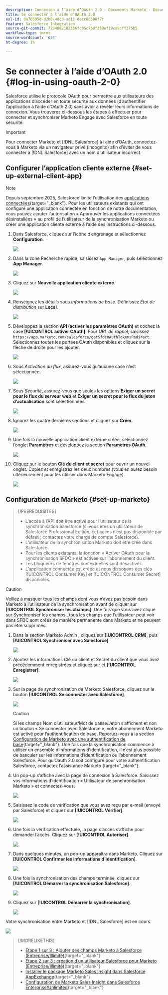 ```yaml
---
description: Connexion à l’aide d’OAuth 2.0 - Documents Marketo - Documentation du produit
title: Se connecter à l’aide d’OAuth 2.0
exl-id: 0a70505d-d2b8-4dc9-ad11-decc86588f7f
feature: Salesforce Integration
source-git-commit: 7234082102356fc05c760f359ef19ca8cff375b5
workflow-type: tm+mt
source-wordcount: '634'
ht-degree: 1%

---
```


# Se connecter à l’aide d’OAuth 2.0 {#log-in-using-oauth-2-0}

Salesforce utilise le protocole OAuth pour permettre aux utilisateurs des applications d’accéder en toute sécurité aux données (d’authentifier l’application à l’aide d’OAuth 2.0) sans avoir à révéler leurs informations de connexion. Vous trouverez ci-dessous les étapes à effectuer pour connecter et synchroniser Marketo Engage avec Salesforce en toute sécurité.

>[!IMPORTANT]
>
>Pour connecter Marketo et [!DNL Salesforce] à l’aide d’OAuth, connectez-vous à Marketo via un navigateur privé (incognito) afin d’éviter de vous connecter à [!DNL Salesforce] avec un nom d’utilisateur incorrect.

## Configurer l’application cliente externe {#set-up-external-client-app}

>[!NOTE]
>
>Depuis septembre 2025, Salesforce limite l’utilisation des [applications connectées](https://help.salesforce.com/s/articleView?id=005132365&type=1){target="_blank"}. Pour les utilisateurs existants qui ont configuré une application connectée en fonction de notre documentation, vous pouvez ajouter l’autorisation « Approuver les applications connectées désinstallées » au profil de l’utilisateur de la synchronisation Marketo ou créer une application cliente externe à l’aide des instructions ci-dessous.

1. Dans Salesforce, cliquez sur l’icône d’engrenage et sélectionnez **Configuration**.

   ![](assets/log-in-using-oauth-1.png)

1. Dans la zone Recherche rapide, saisissez `App Manager`, puis sélectionnez **App Manager**.

   ![](assets/log-in-using-oauth-2.png)

1. Cliquez sur **Nouvelle application cliente externe**.

   ![](assets/log-in-using-oauth-3.png)

1. Renseignez les détails sous _Informations de base_. Définissez _État de distribution_ sur **Local**.

   ![](assets/log-in-using-oauth-4.png)

1. Développez la section **API (activer les paramètres OAuth)** et cochez la case **[!UICONTROL activer OAuth]**. Pour _URL de rappel_, saisissez `https://app.marketo.com/salesforce/getSfdcOAuthTokensRedirect`. Sélectionnez toutes les portées OAuth disponibles et cliquez sur la flèche de droite pour les ajouter.

   ![](assets/log-in-using-oauth-5.png)

1. Sous _Activation du flux_, assurez-vous qu’aucune case n’est sélectionnée.

   ![](assets/log-in-using-oauth-6.png)

1. Sous _Sécurité_, assurez-vous que seules les options **Exiger un secret pour le flux du serveur web** et **Exiger un secret pour le flux du jeton d’actualisation** sont sélectionnées.

   ![](assets/log-in-using-oauth-7.png)

1. Ignorez les quatre dernières sections et cliquez sur **Créer**.

   ![](assets/log-in-using-oauth-8.png)

1. Une fois la nouvelle application client externe créée, sélectionnez l’onglet **Paramètres** et développez la section **Paramètres OAuth**.

   ![](assets/log-in-using-oauth-9.png)

1. Cliquez sur le bouton **Clé du client et secret** pour ouvrir un nouvel onglet. Copiez et enregistrez les deux nombres (vous en aurez besoin ultérieurement pour les utiliser dans Marketo Engage).

   ![](assets/log-in-using-oauth-10.png)

## Configuration de Marketo {#set-up-marketo}

>[!PREREQUISITES]
>
>* L’accès à l’API doit être activé pour l’utilisateur de la synchronisation Salesforce (si vous êtes un utilisateur de Salesforce Professional Edition, cet accès n’est pas disponible par défaut ; contactez votre chargé de compte Salesforce).
>* L’utilisateur de la synchronisation Marketo doit être créé dans Salesforce.
>* Pour les clients existants, la fonction « Activer OAuth pour la synchronisation SFDC » est activée sur l’abonnement du client.
>* Les bloqueurs de fenêtres contextuelles sont désactivés.
>* L’application connectée est créée et nous disposons des clés [!UICONTROL Consumer Key] et [!UICONTROL Consumer Secret] disponibles.

>[!CAUTION]
>
>Veillez à masquer tous les champs dont vous n’avez pas besoin dans Marketo à l’utilisateur de la synchronisation avant de cliquer sur **[!UICONTROL Synchroniser les champs]**. Une fois que vous avez cliqué sur Synchroniser les champs , tous les champs que l’utilisateur peut voir dans SFDC sont créés de manière permanente dans Marketo et ne peuvent pas être supprimés.

1. Dans la section Marketo Admin , cliquez sur **[!UICONTROL CRM]**, puis **[!UICONTROL Synchroniser avec Salesforce]**.

   ![](assets/log-in-using-oauth-11.png)

1. Ajoutez les informations Clé du client et Secret du client que vous avez précédemment enregistrées et cliquez sur et **[!UICONTROL Enregistrer]**.

   ![](assets/log-in-using-oauth-12.png)

1. Sur la page de synchronisation de Marketo Salesforce, cliquez sur le bouton **[!UICONTROL Se connecter avec Salesforce]**.

   ![](assets/log-in-using-oauth-13.png)

   >[!CAUTION]
   >
   >Si les champs Nom d’utilisateur/Mot de passe/Jeton s’affichent et non un bouton « Se connecter avec Salesforce », votre abonnement Marketo est activé pour l’authentification de base. Reportez-vous à la section [Configuration de Marketo avec une authentification de base](/help/marketo/product-docs/crm-sync/salesforce-sync/setup/enterprise-unlimited-edition/step-3-of-3-connect-marketo-and-salesforce-enterprise-unlimited.md){target="_blank"}. Une fois que la synchronisation commence à utiliser un ensemble d’informations d’identification, il n’est plus possible de basculer sur les informations d’identification ou l’abonnement Salesforce. Pour qu’Oauth 2.0 soit configuré pour votre authentification Salesforce, contactez l’assistance Marketo [](https://nation.marketo.com/t5/support/ct-p/Support){target="_blank"}.

1. Un pop-up s’affiche avec la page de connexion à Salesforce. Saisissez vos informations d’identification « Utilisateur de synchronisation Marketo » et connectez-vous.

   ![](assets/log-in-using-oauth-14.png)

1. Saisissez le code de vérification que vous avez reçu par e-mail (envoyé par Salesforce) et cliquez sur **[!UICONTROL Vérifier]**.

   ![](assets/log-in-using-oauth-15.png)

1. Une fois la vérification effectuée, la page d’accès s’affiche pour demander l’accès. Cliquez sur **[!UICONTROL Autoriser]**.

   ![](assets/log-in-using-oauth-16.png)

1. Dans quelques minutes, un pop-up apparaîtra dans Marketo. Cliquez sur **[!UICONTROL Confirmer les informations d’identification]**.

   ![](assets/log-in-using-oauth-17.png)

1. Une fois la synchronisation des champs terminée, cliquez sur **[!UICONTROL Démarrer la synchronisation Salesforce]**.

   ![](assets/log-in-using-oauth-18.png)

1. Cliquez sur **[!UICONTROL Démarrer la synchronisation]**.

   ![](assets/log-in-using-oauth-19.png)

Votre synchronisation entre Marketo et [!DNL Salesforce] est en cours.

![](assets/log-in-using-oauth-20.png)

>[!MORELIKETHIS]
>
>* [Étape 1 sur 3 : Ajouter des champs Marketo à Salesforce (Entreprise/Illimité)](/help/marketo/product-docs/crm-sync/salesforce-sync/setup/enterprise-unlimited-edition/step-1-of-3-add-marketo-fields-to-salesforce-enterprise-unlimited.md){target="_blank"}
>* [Étape 2 sur 3 : création d’un utilisateur Salesforce pour Marketo (Entreprise/Illimité)](/help/marketo/product-docs/crm-sync/salesforce-sync/setup/enterprise-unlimited-edition/step-2-of-3-create-a-salesforce-user-for-marketo-enterprise-unlimited.md){target="_blank"}
>* [Installer le package Marketo Sales Insight dans Salesforce AppExchange](/help/marketo/product-docs/marketo-sales-insight/msi-for-salesforce/installation/install-marketo-sales-insight-package-in-salesforce-appexchange.md){target="_blank"}
>* [Configuration de Marketo Sales Insight dans Salesforce Enterprise/Unlimited](/help/marketo/product-docs/marketo-sales-insight/msi-for-salesforce/configuration/configure-marketo-sales-insight-in-salesforce-enterprise-unlimited.md){target="_blank"}
